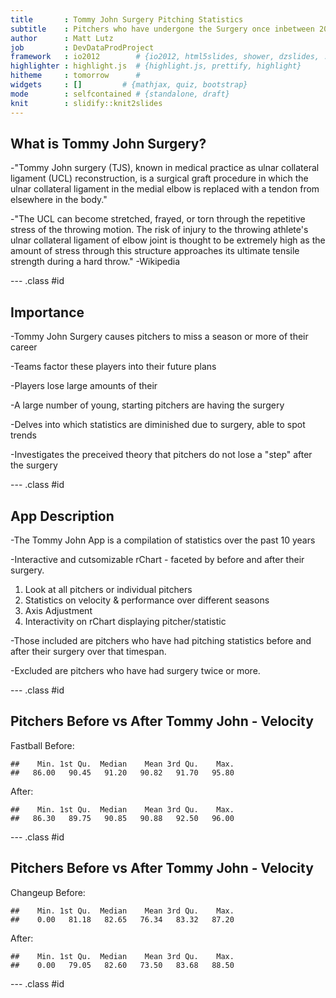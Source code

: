 ```yaml
---
title       : Tommy John Surgery Pitching Statistics
subtitle    : Pitchers who have undergone the Surgery once inbetween 2005-2015
author      : Matt Lutz
job         : DevDataProdProject
framework   : io2012        # {io2012, html5slides, shower, dzslides, ...}
highlighter : highlight.js  # {highlight.js, prettify, highlight}
hitheme     : tomorrow      # 
widgets     : []         # {mathjax, quiz, bootstrap}
mode        : selfcontained # {standalone, draft}
knit        : slidify::knit2slides
---
```



## What is Tommy John Surgery?

-"Tommy John surgery (TJS), known in medical practice as ulnar collateral ligament (UCL) reconstruction, is a surgical graft procedure in which the ulnar collateral ligament in the medial elbow is replaced with a tendon from elsewhere in the body." 

-"The UCL can become stretched, frayed, or torn through the repetitive stress of the throwing motion. The risk of injury to the throwing athlete's ulnar collateral ligament of elbow joint is thought to be extremely high as the amount of stress through this structure approaches its ultimate tensile strength during a hard throw." -Wikipedia

--- .class #id 

## Importance

-Tommy John Surgery causes pitchers to miss a season or more of their career

-Teams factor these players into their future plans

-Players lose large amounts of their

-A large number of young, starting pitchers are having the surgery

-Delves into which statistics are diminished due to surgery, able to spot trends

-Investigates the preceived theory that pitchers do not lose a "step" after the surgery

--- .class #id

## App Description

-The Tommy John App is a compilation of statistics over the past 10 years

-Interactive and cutsomizable rChart - faceted by before and after their surgery.
  1. Look at all pitchers or individual pitchers
  2. Statistics on velocity & performance over different seasons
  3. Axis Adjustment
  4. Interactivity on rChart displaying pitcher/statistic

-Those included are pitchers who have had pitching statistics before and after their surgery over that timespan.

-Excluded are pitchers who have had surgery twice or more.
  

--- .class #id 

## Pitchers Before vs After Tommy John - Velocity

Fastball 
Before:

```
##    Min. 1st Qu.  Median    Mean 3rd Qu.    Max. 
##   86.00   90.45   91.20   90.82   91.70   95.80
```
After:

```
##    Min. 1st Qu.  Median    Mean 3rd Qu.    Max. 
##   86.30   89.75   90.85   90.88   92.50   96.00
```

--- .class #id 

## Pitchers Before vs After Tommy John - Velocity
Changeup
Before:

```
##    Min. 1st Qu.  Median    Mean 3rd Qu.    Max. 
##    0.00   81.18   82.65   76.34   83.32   87.20
```
After:

```
##    Min. 1st Qu.  Median    Mean 3rd Qu.    Max. 
##    0.00   79.05   82.60   73.50   83.68   88.50
```

--- .class #id 

























